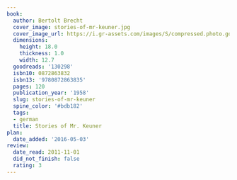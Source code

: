 ```yaml
---
book:
  author: Bertolt Brecht
  cover_image: stories-of-mr-keuner.jpg
  cover_image_url: https://i.gr-assets.com/images/S/compressed.photo.goodreads.com/books/1328774867l/130298._SX98_.jpg
  dimensions:
    height: 18.0
    thickness: 1.0
    width: 12.7
  goodreads: '130298'
  isbn10: 0872863832
  isbn13: '9780872863835'
  pages: 120
  publication_year: '1958'
  slug: stories-of-mr-keuner
  spine_color: '#bdb182'
  tags:
  - german
  title: Stories of Mr. Keuner
plan:
  date_added: '2016-05-03'
review:
  date_read: 2011-11-01
  did_not_finish: false
  rating: 3
---
```


